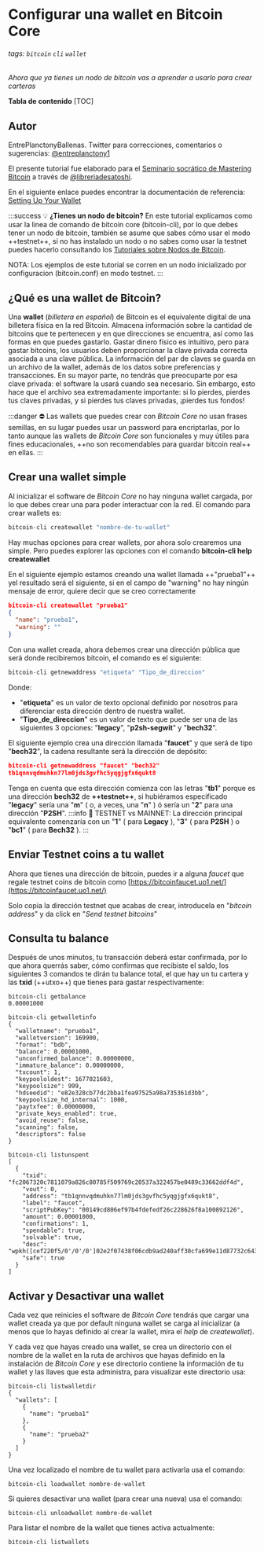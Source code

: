 # Configurar una wallet en Bitcoin Core
###### tags: `bitcoin` `cli` `wallet`

_Ahora que ya tienes un nodo de bitcoin vas a aprender a usarlo para crear carteras_

**Tabla de contenido**
[TOC]

## Autor
EntrePlanctonyBallenas. 
Twitter para correcciones, comentarios o sugerencias: [@entreplanctony1](https://twitter.com/Entreplanctony1)

El presente tutorial fue elaborado para el [Seminario socrático de Mastering Bitcoin](https://libreriadesatoshi.com/) a través de [@libreriadesatoshi](https://twitter.com/libdesatoshi).

En el siguiente enlace puedes encontrar la documentación de referencia:
[Setting Up Your Wallet](https://github.com/BlockchainCommons/Learning-Bitcoin-from-the-Command-Line/blob/master/03_3_Setting_Up_Your_Wallet.md)

:::success
:bulb: **¿Tienes un nodo de bitcoin?**
En este tutorial explicamos como usar la linea de comando de bitcoin core (bitcoin-cli), por lo que debes tener un nodo de bitcoin, también se asume que sabes cómo usar el modo ++testnet++, si no has instalado un nodo o no sabes como usar la testnet puedes hacerlo consultando los [Tutoriales sobre Nodos de Bitcoin](/jprsYssCTvuunqevvvzkZw).

NOTA: Los ejemplos de este tutorial se corren en un nodo inicializado por configuracion (bitcoin.conf) en modo testnet.
:::

## ¿Qué es una wallet de Bitcoin? 
Una **wallet** (_billetera en español_) de Bitcoin es el equivalente digital de una billetera física en la red Bitcoin. Almacena información sobre la cantidad de bitcoins que te pertenecen y en que direcciones se encuentra, así como las formas en que puedes gastarlo. Gastar dinero físico es intuitivo, pero para gastar bitcoins, los usuarios deben proporcionar la clave privada correcta asociada a una clave pública. La información del par de claves se guarda en un archivo de la wallet, además de los datos sobre preferencias y transacciones. En su mayor parte, no tendrás que preocuparte por esa clave privada: el software la usará cuando sea necesario. Sin embargo, esto hace que el archivo sea extremadamente importante: si lo pierdes, pierdes tus claves privadas, y si pierdes tus claves privadas, ¡pierdes tus fondos! 

:::danger
:no_entry: Las wallets que puedes crear con _Bitcoin Core_ no usan frases semillas, en su lugar puedes usar un password para encriptarlas, por lo tanto aunque las wallets de _Bitcoin Core_ son funcionales y muy útiles para fines educacionales, ++no son recomendables para guardar bitcoin real++ en ellas.
:::
## Crear una wallet simple
Al inicializar el software de _Bitcoin Core_ no hay ninguna wallet cargada, por lo que debes crear una para poder interactuar con la red. 
El comando para crear wallets es: 
``` python
bitcoin-cli createwallet "nombre-de-tu-wallet"
```
Hay muchas opciones para crear wallets, por ahora solo crearemos una simple. Pero puedes explorer las opciones con el comando **bitcoin-cli help createwallet**

En el siguiente ejemplo estamos creando una wallet llamada ++"prueba1"++ yel resultado será el siguiente, si en el campo de "warning" no hay ningún mensaje de error, quiere decir que se creo correctamente
``` json
bitcoin-cli createwallet "prueba1"
{
  "name": "prueba1",
  "warning": ""
}
```
Con una wallet creada, ahora debemos crear una dirección pública que será donde recibiremos bitcoin, el comando es el siguiente:
``` python
bitcoin-cli getnewaddress "etiqueta" "Tipo_de_direccion"
```
Donde:
- "**etiqueta**" es un valor de texto opcional definido por nosotros para diferenciar esta dirección dentro de nuestra wallet.
- "**Tipo_de_direccion**" es un valor de texto que puede ser una de las siguientes 3 opciones: "**legacy**", "**p2sh-segwit**" y "**bech32**".

El siguiente ejemplo crea una dirección llamada "**faucet**" y que será de tipo "**bech32**", la cadena resultante será la dirección de depósito:
``` json
bitcoin-cli getnewaddress "faucet" "bech32"
tb1qnnvqdmuhkn77lm0jds3gvfhc5yqgjgfx6qukt8
```
Tenga en cuenta que esta dirección comienza con las letras "**tb1**" porque es una dirección **bech32** de **++testnet++**, si hubiéramos especificado "**legacy**" sería una "**m**" ( o, a veces, una "**n**" ) ó sería un "**2**" para una dirección "**P2SH**".
:::info
🔗 TESTNET vs MAINNET: La dirección principal equivalente comenzaría con un "**1**" ( para **Legacy** ), "**3**" ( para **P2SH** ) o "**bc1**" ( para **Bech32** ).
:::

## Enviar Testnet coins a tu wallet
Ahora que tienes una dirección de bitcoin, puedes ir a alguna _faucet_ que regale testnet coins de bitcoin como [https://bitcoinfaucet.uo1.net/](https://bitcoinfaucet.uo1.net/)

Solo copia la dirección testnet que acabas de crear, introducela en "_bitcoin address_" y da click en "_Send testnet bitcoins_"

## Consulta tu balance

Después de unos minutos, tu transacción deberá estar confirmada, por lo que ahora querrás saber, cómo confirmas que recibiste el saldo, los siguientes 3 comandos te dirán tu balance total, el que hay un tu cartera y las **txid** (++utxo++) que tienes para gastar respectivamente:
```json=
bitcoin-cli getbalance
0.00001000

bitcoin-cli getwalletinfo
{
  "walletname": "prueba1",
  "walletversion": 169900,
  "format": "bdb",
  "balance": 0.00001000,
  "unconfirmed_balance": 0.00000000,
  "immature_balance": 0.00000000,
  "txcount": 1,
  "keypoololdest": 1677021603,
  "keypoolsize": 999,
  "hdseedid": "e82e328cb77dc2bba1fea97525a98a735361d3bb",
  "keypoolsize_hd_internal": 1000,
  "paytxfee": 0.00000000,
  "private_keys_enabled": true,
  "avoid_reuse": false,
  "scanning": false,
  "descriptors": false
}

bitcoin-cli listunspent
[
  {
    "txid": "fc2067320c7811079a826c80785f509769c20537a322457be0489c33662ddf4d",
    "vout": 0,
    "address": "tb1qnnvqdmuhkn77lm0jds3gvfhc5yqgjgfx6qukt8",
    "label": "faucet",
    "scriptPubKey": "00149cd806ef97b4fdefedf26c228626f8a100892126",
    "amount": 0.00001000,
    "confirmations": 1,
    "spendable": true,
    "solvable": true,
    "desc": "wpkh([cef220f5/0'/0'/0']02e2f07438f06cdb9ad240aff30cfa699e11d87732c6431d23ad91316bf14ed723)#y4a0g4pw",
    "safe": true
  }
]
```
## Activar y Desactivar una wallet

Cada vez que reinicies el software de *Bitcoin Core* tendrás que cargar una wallet creada ya que por default ninguna wallet se carga al inicializar (a menos que lo hayas definido al crear la wallet, mira el *help* de *createwallet*).

Y cada vez que hayas creado una wallet, se crea un directorio con el nombre de la wallet en la ruta de archivos que hayas definido en la instalación de *Bitcoin Core* y ese directorio contiene la información de tu wallet y las llaves que esta administra, para visualizar este directorio usa:
```
bitcoin-cli listwalletdir
{
  "wallets": [
    {
      "name": "prueba1"
    },
    {
      "name": "prueba2"
    }
  ]
}
```
Una vez localizado el nombre de tu wallet para activarla usa el comando:
```
bitcoin-cli loadwallet nombre-de-wallet
```
Si quieres desactivar una wallet (para crear una nueva) usa el comando:
```
bitcoin-cli unloadwallet nombre-de-wallet
```
Para listar el nombre de la wallet que tienes activa actualmente:
```
bitcoin-cli listwallets
```

